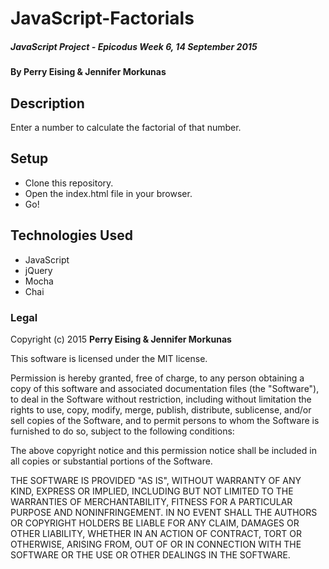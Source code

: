# JavaScript-Factorials

##### _JavaScript Project - Epicodus Week 6, 14 September 2015_

#### By **Perry Eising & Jennifer Morkunas**

## Description

Enter a number to calculate the factorial of that number.

## Setup

* Clone this repository.
* Open the index.html file in your browser.
* Go!

## Technologies Used

* JavaScript
* jQuery
* Mocha
* Chai

### Legal

Copyright (c) 2015 **Perry Eising & Jennifer Morkunas**

This software is licensed under the MIT license.

Permission is hereby granted, free of charge, to any person obtaining a copy
of this software and associated documentation files (the "Software"), to deal
in the Software without restriction, including without limitation the rights
to use, copy, modify, merge, publish, distribute, sublicense, and/or sell
copies of the Software, and to permit persons to whom the Software is
furnished to do so, subject to the following conditions:

The above copyright notice and this permission notice shall be included in
all copies or substantial portions of the Software.

THE SOFTWARE IS PROVIDED "AS IS", WITHOUT WARRANTY OF ANY KIND, EXPRESS OR
IMPLIED, INCLUDING BUT NOT LIMITED TO THE WARRANTIES OF MERCHANTABILITY,
FITNESS FOR A PARTICULAR PURPOSE AND NONINFRINGEMENT. IN NO EVENT SHALL THE
AUTHORS OR COPYRIGHT HOLDERS BE LIABLE FOR ANY CLAIM, DAMAGES OR OTHER
LIABILITY, WHETHER IN AN ACTION OF CONTRACT, TORT OR OTHERWISE, ARISING FROM,
OUT OF OR IN CONNECTION WITH THE SOFTWARE OR THE USE OR OTHER DEALINGS IN
THE SOFTWARE.
